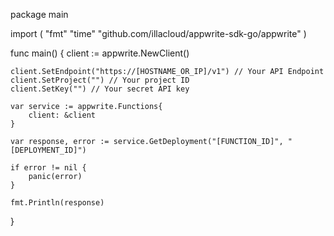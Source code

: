 package main

import (
    "fmt"
    "time"
    "github.com/illacloud/appwrite-sdk-go/appwrite"
)

func main() {
    client := appwrite.NewClient()

    client.SetEndpoint("https://[HOSTNAME_OR_IP]/v1") // Your API Endpoint
    client.SetProject("") // Your project ID
    client.SetKey("") // Your secret API key

    var service := appwrite.Functions{
        client: &client
    }

    var response, error := service.GetDeployment("[FUNCTION_ID]", "[DEPLOYMENT_ID]")

    if error != nil {
        panic(error)
    }

    fmt.Println(response)
}
